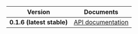 | Version | Documents |
|:---:|---|
| **0.1.6 (latest stable)** | [API documentation](latest-stable) |
